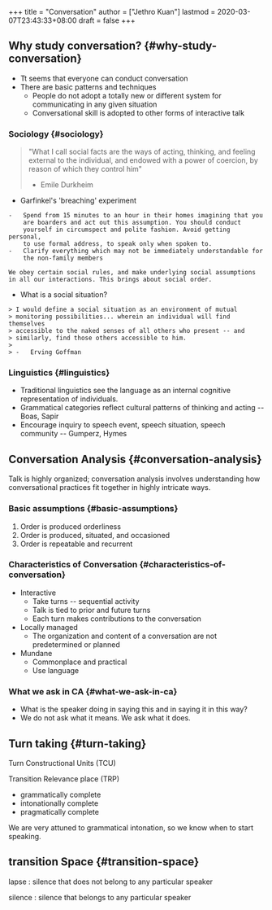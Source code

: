 +++
title = "Conversation"
author = ["Jethro Kuan"]
lastmod = 2020-03-07T23:43:33+08:00
draft = false
+++

## Why study conversation? {#why-study-conversation}

-   Tt seems that everyone can conduct conversation
-   There are basic patterns and techniques
    -   People do not adopt a totally new or different system for
        communicating in any given situation
    -   Conversational skill is adopted to other forms of interactive talk


### Sociology {#sociology}

> "What I call social facts are the ways of acting, thinking, and
> feeling external to the individual, and endowed with a power of
> coercion, by reason of which they control him"
>
> -   Emile Durkheim

-    Garfinkel's 'breaching' experiment

    -   Spend from 15 minutes to an hour in their homes imagining that you
        are boarders and act out this assumption. You should conduct
        yourself in circumspect and polite fashion. Avoid getting personal,
        to use formal address, to speak only when spoken to.
    -   Clarify everything which may not be immediately understandable for
        the non-family members

    We obey certain social rules, and make underlying social assumptions
    in all our interactions. This brings about social order.

-    What is a social situation?

    > I would define a social situation as an environment of mutual
    > monitoring possibilities... wherein an individual will find themselves
    > accessible to the naked senses of all others who present -- and
    > similarly, find those others accessible to him.
    >
    > -   Erving Goffman


### Linguistics {#linguistics}

-   Traditional linguistics see the language as an internal cognitive
    representation of individuals.
-   Grammatical categories reflect cultural patterns of thinking and
    acting -- Boas, Sapir
-   Encourage inquiry to speech event, speech situation, speech
    community -- Gumperz, Hymes


## Conversation Analysis {#conversation-analysis}

Talk is highly organized; conversation analysis involves understanding
how conversational practices fit together in highly intricate ways.


### Basic assumptions {#basic-assumptions}

1.  Order is produced orderliness
2.  Order is produced, situated, and occasioned
3.  Order is repeatable and recurrent


### Characteristics of Conversation {#characteristics-of-conversation}

-   Interactive
    -   Take turns -- sequential activity
    -   Talk is tied to prior and future turns
    -   Each turn makes contributions to the conversation
-   Locally managed
    -   The organization and content of a conversation are not
        predetermined or planned
-   Mundane
    -   Commonplace and practical
    -   Use language


### What we ask in CA {#what-we-ask-in-ca}

-   What is the speaker doing in saying this and in saying it in this
    way?
-   We do not ask what it means. We ask what it does.


## Turn taking {#turn-taking}

Turn Constructional Units (TCU)

Transition Relevance place (TRP)

-   grammatically complete
-   intonationally complete
-   pragmatically complete

We are very attuned to grammatical intonation, so we know when to
start speaking.


## transition Space {#transition-space}

lapse
: silence that does not belong to any particular speaker

silence
: silence that belongs to any particular speaker
